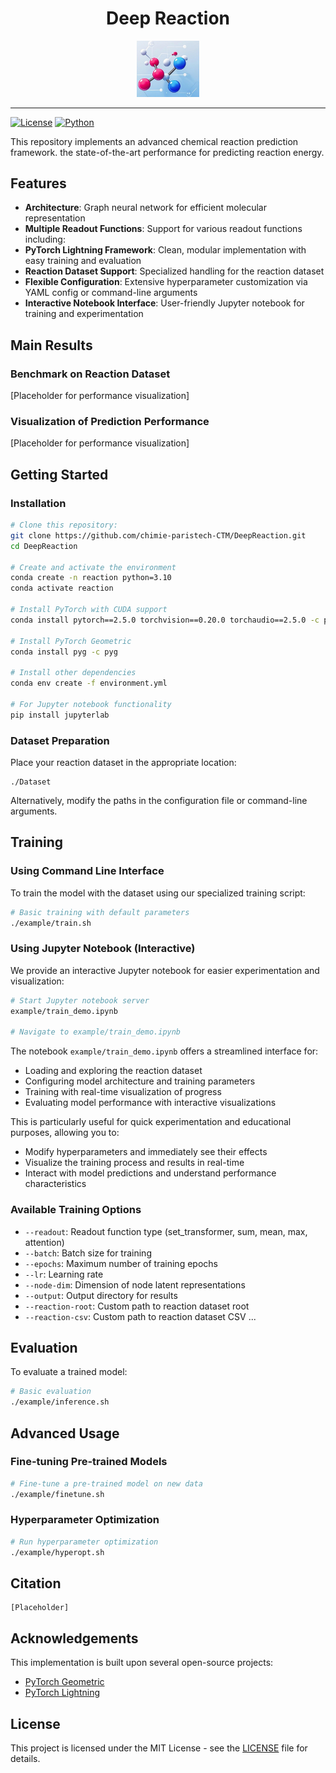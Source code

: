 <div align="center">
  <h1>Deep Reaction</h1>
</div>
<div align="center">
  <img src="./deep/assets/reaction.jpg" width="100px" />

[//]: # (  <h3>Efficient Prediction of Molecular Properties</h3>)
  <div>

[//]: # (    [Name])
  </div>
</div>

---

[//]: # (# DeepReaction)

[![License](https://img.shields.io/badge/license-MIT-blue.svg)](LICENSE)
[![Python](https://img.shields.io/badge/python-3.10%2B-blue.svg)](https://www.python.org/downloads/)

This repository implements an advanced chemical reaction prediction framework.  the state-of-the-art performance for predicting reaction energy.

## Features

- **Architecture**: Graph neural network for efficient molecular representation
- **Multiple Readout Functions**: Support for various readout functions including:
- **PyTorch Lightning Framework**: Clean, modular implementation with easy training and evaluation
- **Reaction Dataset Support**: Specialized handling for the reaction dataset
- **Flexible Configuration**: Extensive hyperparameter customization via YAML config or command-line arguments
- **Interactive Notebook Interface**: User-friendly Jupyter notebook for training and experimentation

## Main Results

### Benchmark on Reaction Dataset

[Placeholder for performance visualization]
### Visualization of Prediction Performance
[Placeholder for performance visualization]


## Getting Started

### Installation

```bash
# Clone this repository:
git clone https://github.com/chimie-paristech-CTM/DeepReaction.git
cd DeepReaction

# Create and activate the environment
conda create -n reaction python=3.10
conda activate reaction

# Install PyTorch with CUDA support
conda install pytorch==2.5.0 torchvision==0.20.0 torchaudio==2.5.0 -c pytorch

# Install PyTorch Geometric
conda install pyg -c pyg

# Install other dependencies
conda env create -f environment.yml

# For Jupyter notebook functionality
pip install jupyterlab
```

### Dataset Preparation
Place your reaction dataset in the appropriate location:
```
./Dataset
```

Alternatively, modify the paths in the configuration file or command-line arguments.

## Training

### Using Command Line Interface

To train the model with the dataset using our specialized training script:

```bash
# Basic training with default parameters
./example/train.sh
```

### Using Jupyter Notebook (Interactive)

We provide an interactive Jupyter notebook for easier experimentation and visualization:

```bash
# Start Jupyter notebook server
example/train_demo.ipynb

# Navigate to example/train_demo.ipynb
```

The notebook `example/train_demo.ipynb` offers a streamlined interface for:
- Loading and exploring the reaction dataset
- Configuring model architecture and training parameters
- Training with real-time visualization of progress
- Evaluating model performance with interactive visualizations

This is particularly useful for quick experimentation and educational purposes, allowing you to:
- Modify hyperparameters and immediately see their effects
- Visualize the training process and results in real-time
- Interact with model predictions and understand performance characteristics

### Available Training Options

- `--readout`: Readout function type (set_transformer, sum, mean, max, attention)
- `--batch`: Batch size for training
- `--epochs`: Maximum number of training epochs
- `--lr`: Learning rate
- `--node-dim`: Dimension of node latent representations
- `--output`: Output directory for results
- `--reaction-root`: Custom path to reaction dataset root
- `--reaction-csv`: Custom path to reaction dataset CSV
...



## Evaluation

To evaluate a trained model:

```bash
# Basic evaluation
./example/inference.sh

```

[//]: # (## Project Structure)

[//]: # ()
[//]: # (```)

[//]: # (├── deep/                # Main model code)

[//]: # (│   ├── cli/             # Command-line interface)

[//]: # (│   │   ├── config.py    # Configuration handling)

[//]: # (│   │   ├── train.py     # Training script)

[//]: # (│   │   ├── finetune.py  # Fine-tuning script)

[//]: # (│   │   ├── inference.py # Inference script)

[//]: # (│   │   └── hyperopt.py  # Hyperparameter optimization)

[//]: # (│   ├── data/            # Data loading utilities)

[//]: # (│   ├── model/           # Model definitions)

[//]: # (│   │   └── model.py     # Model implementation)

[//]: # (│   ├── module/          # PyTorch Lightning modules)

[//]: # (│   │   └── pl_wrap.py   # Lightning wrapper for models)

[//]: # (│   └── utils/           # Utility functions)

[//]: # (│       ├── metrics.py   # Evaluation metrics)

[//]: # (│       ├── model_utils.py  # Model utilities)

[//]: # (│       └── visualization.py  # Visualization tools)

[//]: # (├── example/             # Example scripts and notebooks)

[//]: # (│   ├── train.sh         # Training script for XTB dataset)

[//]: # (│   ├── inference.sh     # Inference script)

[//]: # (│   └── train_demo.ipynb # Interactive Jupyter notebook for training)

[//]: # (├── configs/             # Configuration files)

[//]: # (└── README.md            # This file)

[//]: # (```)

## Advanced Usage

### Fine-tuning Pre-trained Models

```bash
# Fine-tune a pre-trained model on new data
./example/finetune.sh 
```

### Hyperparameter Optimization

```bash
# Run hyperparameter optimization
./example/hyperopt.sh 
```

## Citation


```
[Placeholder]
```

## Acknowledgements

This implementation is built upon several open-source projects:

- [PyTorch Geometric](https://github.com/pyg-team/pytorch_geometric)
- [PyTorch Lightning](https://github.com/Lightning-AI/lightning)

## License

This project is licensed under the MIT License - see the [LICENSE](LICENSE) file for details.